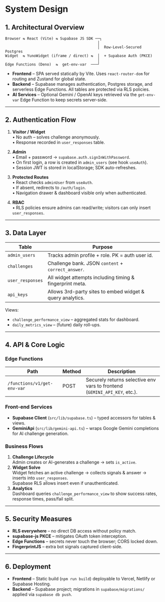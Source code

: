 # System Design

## 1. Architectural Overview

```
Browser ⇆ React (Vite) ⇆ Supabase JS SDK ──┐
                                          │
                                          │  Row-Level-Secured Postgres
Widget  ⇆ YunoWidget (iframe / direct) ⇆  │  + Supabase Auth (PKCE)
                                          │
Edge Functions (Deno)  ⇆  get-env-var  ───┘
```

* **Frontend** – SPA served statically by Vite. Uses `react-router-dom` for routing and Zustand for global state.
* **Backend** – Supabase manages authentication, Postgres storage, and serverless Edge Functions. All tables are protected via RLS policies.
* **AI Services** – Optional Gemini / OpenAI keys retrieved via the `get-env-var` Edge Function to keep secrets server-side.

---

## 2. Authentication Flow

1. **Visitor / Widget**  
   • No auth – solves challenge anonymously.  
   • Response recorded in `user_responses` table.

2. **Admin**  
   • Email + password → `supabase.auth.signInWithPassword`.  
   • On first login, a row is created in `admin_users` (see hook `useAuth`).  
   • Session JWT is stored in localStorage; SDK auto-refreshes.

3. **Protected Routes**  
   • React checks `adminUser` from `useAuth`.  
   • If absent, redirects to `/auth/login`.  
   • Navigation drawer & dashboard visible only when authenticated.

4. **RBAC**  
   • RLS policies ensure admins can read/write; visitors can only insert `user_responses`.

---

## 3. Data Layer

| Table | Purpose |
|-------|---------|
| `admin_users` | Tracks admin profile + role. PK = auth user id. |
| `challenges` | Challenge bank. JSON `content` + `correct_answer`. |
| `user_responses` | All widget attempts including timing & fingerprint meta. |
| `api_keys` | Allows 3rd-party sites to embed widget & query analytics. |

Views:

* `challenge_performance_view` – aggregated stats for dashboard.
* `daily_metrics_view` – (future) daily roll-ups.

---

## 4. API & Core Logic

### Edge Functions

| Path | Method | Description |
|------|--------|-------------|
| `/functions/v1/get-env-var` | POST | Securely returns selective env vars to frontend (`GEMINI_API_KEY`, etc.). |

### Front-end Services

* **Supabase Client** (`src/lib/supabase.ts`) – typed accessors for tables & views.
* **GeminiApi** (`src/lib/gemini-api.ts`) – wraps Google Gemini completions for AI challenge generation.

### Business Flows

1. **Challenge Lifecycle**  
   Admin creates or AI-generates a challenge → sets `is_active`.
2. **Widget Solve**  
   Widget fetches an active challenge → collects signals & answer → inserts into `user_responses`.  
   Supabase RLS allows insert even if unauthenticated.
3. **Analytics**  
   Dashboard queries `challenge_performance_view` to show success rates, response times, pass/fail split.

---

## 5. Security Measures

* **RLS everywhere** – no direct DB access without policy match.
* **supabase-js PKCE** – mitigates OAuth token interception.
* **Edge Functions** – secrets never touch the browser; CORS locked down.
* **FingerprintJS** – extra bot signals captured client-side.

---

## 6. Deployment

* **Frontend** – Static build (`npm run build`) deployable to Vercel, Netlify or Supabase Hosting.
* **Backend** – Supabase project; migrations in `supabase/migrations/` applied via `supabase db push`.
